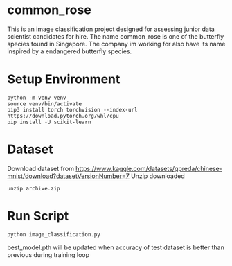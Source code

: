 # common_rose
This is an image classification project designed for assessing junior data scientist candidates for hire.
The name common_rose is one of the butterfly species found in Singapore. The company im working for also have its name inspired by a endangered butterfly species.

# Setup Environment
``` shell
python -m venv venv
source venv/bin/activate
pip3 install torch torchvision --index-url https://download.pytorch.org/whl/cpu
pip install -U scikit-learn
```

# Dataset
Download dataset from
https://www.kaggle.com/datasets/gpreda/chinese-mnist/download?datasetVersionNumber=7
Unzip downloaded
``` shell
unzip archive.zip
```

# Run Script
``` shell
python image_classification.py
```
best_model.pth will be updated when accuracy of test dataset is better than previous during training loop